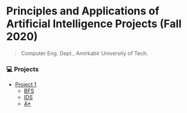 # Principles and Applications of Artificial Intelligence Projects (Fall 2020)

> Computer Eng. Dept., Amirkabir University of Tech.


### 💻 Projects 

- [Project 1](https://github.com/amir78729/AI-projects/tree/master/1)
  - [BFS]()
  - [IDS]()
  - [A*]()


